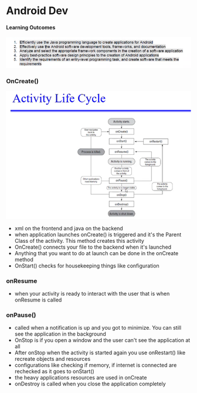 # Android Dev

#### Learning Outcomes 
![img.png](img.png)

### OnCreate()
![img_1.png](img_1.png)
- xml on the frontend and java on the backend
- when application launches onCreate() is triggered and it's the Parent Class of the activity. This method creates this activity
- OnCreate() connects your file to the backend when it's launched
- Anything that you want to do at launch can be done in the onCreate method
- OnStart() checks for housekeeping things like configuration

### onResume
- when your activity is ready to interact with the user that is when onResume is called

### onPause()
- called when a notification is up and you got to minimize. You can still see the application in the background
- OnStop is if you open a window and the user can't see the application at all
- After onStop when the activity is started again you use onRestart() like recreate objects and resources
- configurations like checking if memory, if internet is connected are rechecked as it goes to onStart()
- the heavy applications resources are used in onCreate
- onDestroy is called when you close the application completely